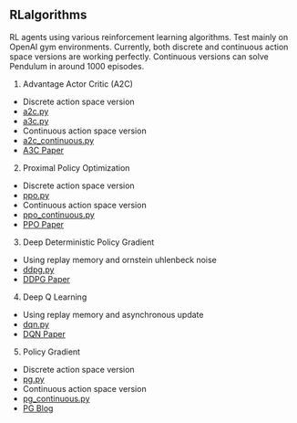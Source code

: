 ## RLalgorithms

RL agents using various reinforcement learning algorithms.
Test mainly on OpenAI gym environments.
Currently, both discrete and continuous action space versions are working perfectly.
Continuous versions can solve Pendulum in around 1000 episodes.

1. Advantage Actor Critic (A2C)
- Discrete action space version
- [a2c.py](https://github.com/peiranli/RL/blob/master/a2c.py)
- [a3c.py](https://github.com/peiranli/RL/blob/master/a3c.py)
- Continuous action space version
- [a2c_continuous.py](https://github.com/peiranli/RL/blob/master/a2c_continuous.py)
- [A3C Paper](https://arxiv.org/abs/1602.01783)
2.  Proximal Policy Optimization
- Discrete action space version
- [ppo.py](https://github.com/peiranli/RL/blob/master/ppo.py)
- Continuous action space version
- [ppo_continuous.py](https://github.com/peiranli/RL/blob/master/ppo_continuous.py)
- [PPO Paper](https://arxiv.org/abs/1707.06347)
3. Deep Deterministic Policy Gradient
- Using replay memory and ornstein uhlenbeck noise
- [ddpg.py](https://github.com/peiranli/RL/blob/master/ddpg.py)
- [DDPG Paper](https://arxiv.org/abs/1509.02971)
4. Deep Q Learning
- Using replay memory and asynchronous update
- [dqn.py](https://github.com/peiranli/RL/blob/master/dqn.py)
- [DQN Paper](https://arxiv.org/abs/1312.5602)
5. Policy Gradient
- Discrete action space version
- [pg.py](https://github.com/peiranli/RL/blob/master/pg.py)
- Continuous action space version
- [pg_continuous.py](https://github.com/peiranli/RL/blob/master/pg_continuous.py)
- [PG Blog](http://karpathy.github.io/2016/05/31/rl/)
